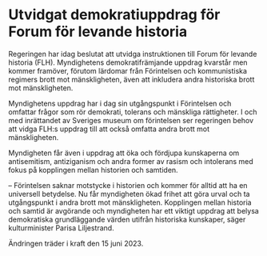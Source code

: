 # Utvidgat demokratiuppdrag för Forum för levande historia

Regeringen har idag beslutat att utvidga instruktionen till Forum för levande historia (FLH). Myndighetens demokratifrämjande uppdrag kvarstår men kommer framöver, förutom lärdomar från Förintelsen och kommunistiska regimers brott mot mänskligheten, även att inkludera andra historiska brott mot mänskligheten.

Myndighetens uppdrag har i dag sin utgångspunkt i Förintelsen och omfattar frågor som rör demokrati, tolerans och mänskliga rättigheter. I och med inrättandet av Sveriges museum om förintelsen ser regeringen behov att vidga FLH:s uppdrag till att också omfatta andra brott mot mänskligheten.

Myndigheten får även i uppdrag att öka och fördjupa kunskaperna om antisemitism, antiziganism och andra former av rasism och intolerans med fokus på kopplingen mellan historien och samtiden.

– Förintelsen saknar motstycke i historien och kommer för alltid att ha en universell betydelse. Nu får myndigheten ökad frihet att göra urval och ta utgångspunkt i andra brott mot mänskligheten. Kopplingen mellan historia och samtid är avgörande och myndigheten har ett viktigt uppdrag att belysa demokratiska grundläggande värden utifrån historiska kunskaper, säger kulturminister Parisa Liljestrand.

Ändringen träder i kraft den 15 juni 2023.
